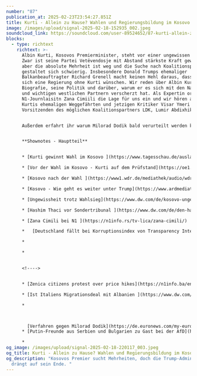 ```yaml
---
number: "87"
publication_at: 2025-02-23T23:54:27.851Z
title: Kurti - Allein zu Hause? Wahlen und Regierungsbildung im Kosovo
image: /images/upload/signal-2025-02-18-152935_002.jpeg
soundcloud_link: https://soundcloud.com/user-89524652/87-kurti-allein-zu-hause-wahlen-und-regierungsbildung-im-kosovo
blocks:
  - type: richtext
    richtext: >-
      Albin Kurti, Kosovos Premierminister, steht vor einer ungewissen Zukunft.
      Zwar ist seine Partei Vetëvendosje mit Abstand stärkste Kraft geworden,
      aber die absolute Mehrheit ist weg und die Suche nach Koalitionspartnern
      gestaltet sich schwierig. Insbesondere Donald Trumps ehemaliger
      Balkanbeauftragter Richard Grenell macht keinen Hehl daraus, dass die USA
      sich eine Regierung ohne Kurti wünschen. Wir reden über Albin Kurtis
      Biografie, seine Politik und darüber, warum er es sich mit den Nachbarn
      und wichtigen westlichen Partnern verscherzt hat. Als Expertin ordnet die
      N1-Journlaisitn Zana Cimiili die Lage für uns ein und wir hören auch von
      Kurtis ehemaligen Weggefährten und jetzigen Kritiker Visar Ymeri und dem
      Vorsitzenden des möglichen Koalitionspartners LDK, Lumir Abdixhiku.


      Außerdem erfahrt ihr warum Milorad Dodik bald verurteilt werden könnte, Faschorocker Thompson für Musikpreise nominiert ist, in Zenica demonstriert wird und in Albanien erstmal keine Asylsuchenden aus Italien unterkommen. 


      **S﻿hownotes - Hauptteil** 


      * [K﻿urti gewinnt Wahl im Kosovo ](https://www.tagesschau.de/ausland/europa/kosovo-wahl-108.html)(tagesschau) 

      * [V﻿or der Wahl im Kosovo - Kurti auf dem Prüfstand](https://oe1.orf.at/player/20250203/784815) (Ö1)

      * [K﻿osovo nach der Wahl ](https://www1.wdr.de/mediathek/audio/wdr5/wdr5-neugier-genuegt-das-feature/audio-kosovo-nach-der-wahl-100.html)(WDR 5 Feature)

      * [K﻿osovo - Wie geht es weiter unter Trump](https://www.ardmediathek.de/video/weltspiegel/kosovo-pulverfass-balkan-wie-geht-s-weiter-unter-trump/das-erste/Y3JpZDovL2Rhc2Vyc3RlLmRlL3dlbHRzcGllZ2VsL2Q4MTkzMzQ0LWRkODYtNDA0Mi04MzYzLTE1M2VkYWNlMjliNA) (Weltspiegel)

      * [U﻿ngewissheit trotz Wahlsieg](https://www.dw.com/de/kosovo-ungewissheit-trotz-wahlsieg-f%C3%BCr-regierungspartei/a-71561689) (DW)

      * [H﻿ashim Thaci vor Sondertribunal ](https://www.dw.com/de/den-haag-warum-das-kosovo-sondertribunal-thaci-und-andere-ex-uck-f%C3%BChrer-anklagt/a-65185813)(DW)

      * [Z﻿ana Cimili bei N1 ](https://n1info.rs/tv-lica/zana-cimili/)

      *   [﻿D﻿eutschland fällt bei Korruptionsindex von Transparency Intern﻿ational](https://www.tagesschau.de/inland/transparency-korruption-index-100.html) (tagesschau)**N﻿ews und Palaver**[H﻿underttausende boykottierne Supermärkte wegen hoher Preise](https://www.surplusmagazin.de/balkan-boykott-preise-supermarkt-inflation/) (Surplus) 

      *

      *


      <!---->


      * [Zenica citizens protest over price hikes](https://n1info.ba/english/news/zenica-citizens-protest-over-price-hikes/) (N1) 

      * [I﻿st Italiens Migrationsdeal mit Albanien ](https://www.dw.com/de/ist-italiens-migrationsabkommen-mit-albanien-gescheitert/a-71723685)gescheitert (DW) 

      * 



        [V﻿erfahren gegen Milorad Dodik](https://de.euronews.com/my-europe/2025/02/19/warum-die-integritat-bosniens-von-einem-gerichtsurteil-in-sarajevo-abhangen-konnte) (Euronews) 
      * [P﻿utin-Freunde aus Serbien und Bulgarien zu Gast bei der AfD](https://taz.de/AfD-Wahlkampf-in-Sachsen/!6071106/) (taz)

      *
og_image: /images/upload/signal-2025-02-18-220117_003.jpeg
og_title: Kurti - Allein zu Hause? Wahlen und Regierungsbildung im Kosovo
og_description: "Kosovos Premier sucht Mehrheiten, doch die Trump-Administration
  drängt auf sein Ende. "
---
```

